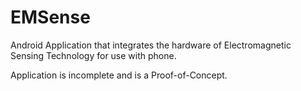 # EMSense

Android Application that integrates the hardware of Electromagnetic Sensing Technology for use with phone.

Application is incomplete and is a Proof-of-Concept.
